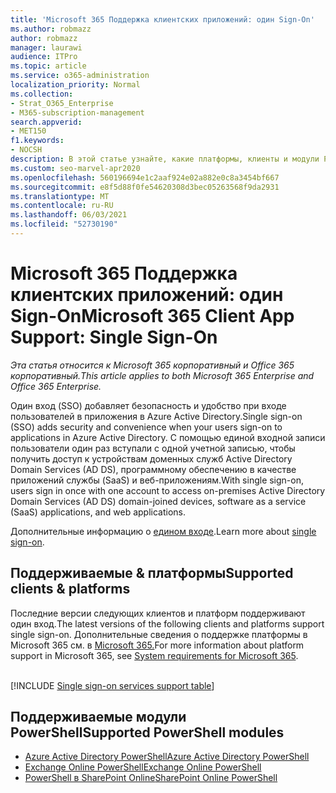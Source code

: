 ```yaml
---
title: 'Microsoft 365 Поддержка клиентских приложений: один Sign-On'
ms.author: robmazz
author: robmazz
manager: laurawi
audience: ITPro
ms.topic: article
ms.service: o365-administration
localization_priority: Normal
ms.collection:
- Strat_O365_Enterprise
- M365-subscription-management
search.appverid:
- MET150
f1.keywords:
- NOCSH
description: В этой статье узнайте, какие платформы, клиенты и модули PowerShell поддерживают один вход для Microsoft 365.
ms.custom: seo-marvel-apr2020
ms.openlocfilehash: 560196694e1c2aaf924e02a882e0c8a3454bf667
ms.sourcegitcommit: e8f5d88f0fe54620308d3bec05263568f9da2931
ms.translationtype: MT
ms.contentlocale: ru-RU
ms.lasthandoff: 06/03/2021
ms.locfileid: "52730190"
---
```

# <a name="microsoft-365-client-app-support-single-sign-on"></a><span data-ttu-id="aabea-103">Microsoft 365 Поддержка клиентских приложений: один Sign-On</span><span class="sxs-lookup"><span data-stu-id="aabea-103">Microsoft 365 Client App Support: Single Sign-On</span></span>

<span data-ttu-id="aabea-104">*Эта статья относится к Microsoft 365 корпоративный и Office 365 корпоративный.*</span><span class="sxs-lookup"><span data-stu-id="aabea-104">*This article applies to both Microsoft 365 Enterprise and Office 365 Enterprise.*</span></span>

<span data-ttu-id="aabea-105">Один вход (SSO) добавляет безопасность и удобство при входе пользователей в приложения в Azure Active Directory.</span><span class="sxs-lookup"><span data-stu-id="aabea-105">Single sign-on (SSO) adds security and convenience when your users sign-on to applications in Azure Active Directory.</span></span> <span data-ttu-id="aabea-106">С помощью единой входной записи пользователи один раз вступали с одной учетной записью, чтобы получить доступ к устройствам доменных служб Active Directory Domain Services (AD DS), программному обеспечению в качестве приложений службы (SaaS) и веб-приложениям.</span><span class="sxs-lookup"><span data-stu-id="aabea-106">With single sign-on, users sign in once with one account to access on-premises Active Directory Domain Services (AD DS) domain-joined devices, software as a service (SaaS) applications, and web applications.</span></span>

<span data-ttu-id="aabea-107">Дополнительные информацию о [едином входе](/azure/active-directory/manage-apps/what-is-single-sign-on).</span><span class="sxs-lookup"><span data-stu-id="aabea-107">Learn more about [single sign-on](/azure/active-directory/manage-apps/what-is-single-sign-on).</span></span>

## <a name="supported-clients--platforms"></a><span data-ttu-id="aabea-108">Поддерживаемые & платформы</span><span class="sxs-lookup"><span data-stu-id="aabea-108">Supported clients & platforms</span></span>

<span data-ttu-id="aabea-109">Последние версии следующих клиентов и платформ поддерживают один вход.</span><span class="sxs-lookup"><span data-stu-id="aabea-109">The latest versions of the following clients and platforms support single sign-on.</span></span> <span data-ttu-id="aabea-110">Дополнительные сведения о поддержке платформы в Microsoft 365 см. в [Microsoft 365.](/microsoft-365/microsoft-365-and-office-resources)</span><span class="sxs-lookup"><span data-stu-id="aabea-110">For more information about platform support in Microsoft 365, see [System requirements for Microsoft 365](/microsoft-365/microsoft-365-and-office-resources).</span></span>
<br>
<br>

[!INCLUDE [Single sign-on services support table](../includes/microsoft-365-client-support-single-sign-on-include.md)]

## <a name="supported-powershell-modules"></a><span data-ttu-id="aabea-111">Поддерживаемые модули PowerShell</span><span class="sxs-lookup"><span data-stu-id="aabea-111">Supported PowerShell modules</span></span>

- [<span data-ttu-id="aabea-112">Azure Active Directory PowerShell</span><span class="sxs-lookup"><span data-stu-id="aabea-112">Azure Active Directory PowerShell</span></span>](/powershell/azure/active-directory/overview)
- [<span data-ttu-id="aabea-113">Exchange Online PowerShell</span><span class="sxs-lookup"><span data-stu-id="aabea-113">Exchange Online PowerShell</span></span>](/powershell/exchange/exchange-online-powershell)
- [<span data-ttu-id="aabea-114">PowerShell в SharePoint Online</span><span class="sxs-lookup"><span data-stu-id="aabea-114">SharePoint Online PowerShell</span></span>](/powershell/sharepoint/sharepoint-online/connect-sharepoint-online)
